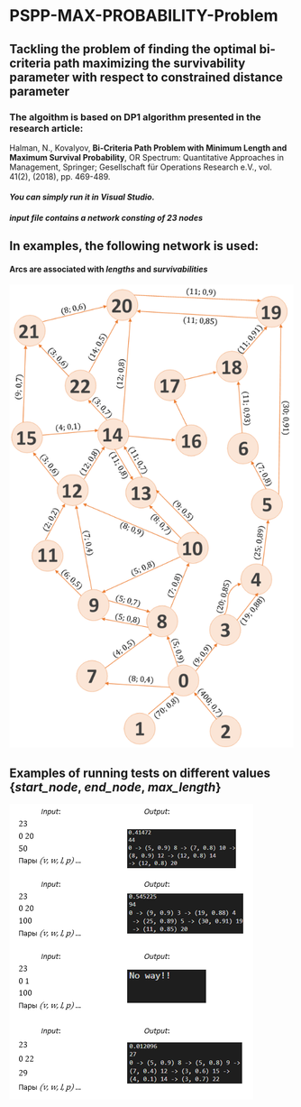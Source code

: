 # PSPP-MAX-PROBABILITY-Problem
## Tackling the problem of finding the optimal bi-criteria path maximizing the survivability parameter with respect to constrained distance parameter

### The algoithm is based on **DP1** algorithm presented in the **research article**:

Halman, N., Kovalyov, **Bi-Criteria Path Problem with Minimum Length and Maximum Survival Probability**, 
OR Spectrum: Quantitative Approaches in Management, Springer; 
Gesellschaft für Operations Research e.V., vol. 41(2), (2018), pp. 469-489.

#### *You can simply run it in Visual Studio.*
##### *input file contains a network consting of 23 nodes*

## In examples, the following network is used:
#### Arcs are associated with *lengths* and *survivabilities*

![network](/images/network.png)


## Examples of running tests on different values {*start_node*, *end_node*, *max_length*}

![examples](/images/examples.png)
